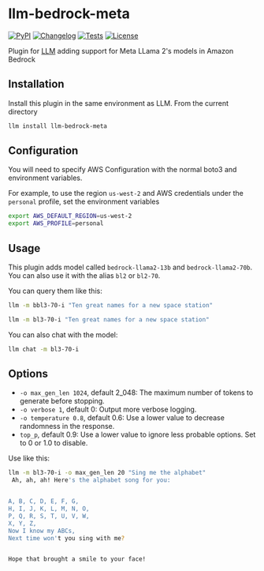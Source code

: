 # llm-bedrock-meta

[![PyPI](https://img.shields.io/pypi/v/llm-bedrock-meta.svg)](https://pypi.org/project/llm-bedrock-meta/)
[![Changelog](https://img.shields.io/github/v/release/flabat/llm-bedrock-meta?include_prereleases&label=changelog)](https://github.com/flabat/llm-bedrock-meta/releases)
[![Tests](https://github.com/flabat/llm-bedrock-meta/workflows/Test/badge.svg)](https://github.com/flabat/llm-bedrock-meta/actions?query=workflow%3ATest)
[![License](https://img.shields.io/badge/license-Apache%202.0-blue.svg)](https://github.com/flabat/llm-bedrock-meta/blob/main/LICENSE)

Plugin for [LLM](https://llm.datasette.io/) adding support for Meta LLama 2's  models in Amazon Bedrock

## Installation

Install this plugin in the same environment as LLM. From the current directory
```bash
llm install llm-bedrock-meta
```
## Configuration

You will need to specify AWS Configuration with the normal boto3 and environment variables.

For example, to use the region `us-west-2` and AWS credentials under the `personal` profile, set the environment variables

```bash
export AWS_DEFAULT_REGION=us-west-2
export AWS_PROFILE=personal
```

## Usage

This plugin adds model called `bedrock-llama2-13b` and `bedrock-llama2-70b`. You can also use it with the alias `bl2` or `bl2-70`.

You can query them like this:

```bash
llm -m bbl3-70-i "Ten great names for a new space station"
```

```bash
llm -m bl3-70-i "Ten great names for a new space station"
```

You can also chat with the model:

```bash
llm chat -m bl3-70-i
```

## Options

- `-o max_gen_len 1024`, default 2_048: The maximum number of tokens to generate before stopping.
- `-o verbose 1`, default 0: Output more verbose logging.
- `-o temperature 0.8`, default 0.6: Use a lower value to decrease randomness in the response.
- `top_p`, default 0.9: Use a lower value to ignore less probable options. Set to 0 or 1.0 to disable.

Use like this:
```bash
llm -m bl3-70-i -o max_gen_len 20 "Sing me the alphabet"
 Ah, ah, ah! Here's the alphabet song for you:


A, B, C, D, E, F, G,
H, I, J, K, L, M, N, O,
P, Q, R, S, T, U, V, W,
X, Y, Z,
Now I know my ABCs,
Next time won't you sing with me?


Hope that brought a smile to your face!
```

